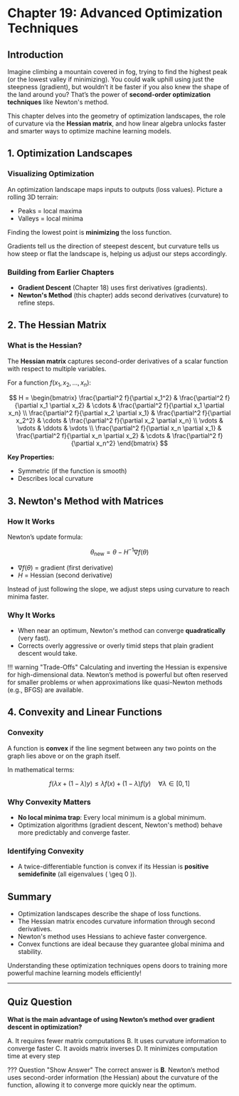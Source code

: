 # Chapter 19: Advanced Optimization Techniques

## Introduction

Imagine climbing a mountain covered in fog, trying to find the highest peak (or the lowest valley if minimizing). You could walk uphill using just the steepness (gradient), but wouldn’t it be faster if you also knew the shape of the land around you? That’s the power of **second-order optimization techniques** like Newton's method.

This chapter delves into the geometry of optimization landscapes, the role of curvature via the **Hessian matrix**, and how linear algebra unlocks faster and smarter ways to optimize machine learning models.

## 1. Optimization Landscapes

### Visualizing Optimization
An optimization landscape maps inputs to outputs (loss values). Picture a rolling 3D terrain:
- Peaks = local maxima
- Valleys = local minima

Finding the lowest point is **minimizing** the loss function.

Gradients tell us the direction of steepest descent, but curvature tells us how steep or flat the landscape is, helping us adjust our steps accordingly.

### Building from Earlier Chapters
- **Gradient Descent** (Chapter 18) uses first derivatives (gradients).
- **Newton's Method** (this chapter) adds second derivatives (curvature) to refine steps.


## 2. The Hessian Matrix

### What is the Hessian?
The **Hessian matrix** captures second-order derivatives of a scalar function with respect to multiple variables.

For a function $f(x_1, x_2, \dots, x_n)$:

$$
H = \begin{bmatrix}
\frac{\partial^2 f}{\partial x_1^2} & \frac{\partial^2 f}{\partial x_1 \partial x_2} & \cdots & \frac{\partial^2 f}{\partial x_1 \partial x_n} \\
\frac{\partial^2 f}{\partial x_2 \partial x_1} & \frac{\partial^2 f}{\partial x_2^2} & \cdots & \frac{\partial^2 f}{\partial x_2 \partial x_n} \\
\vdots & \vdots & \ddots & \vdots \\
\frac{\partial^2 f}{\partial x_n \partial x_1} & \frac{\partial^2 f}{\partial x_n \partial x_2} & \cdots & \frac{\partial^2 f}{\partial x_n^2}
\end{bmatrix}
$$

**Key Properties:**
- Symmetric (if the function is smooth)
- Describes local curvature


## 3. Newton's Method with Matrices

### How It Works
Newton’s update formula:

$$
\theta_{\text{new}} = \theta - H^{-1} \nabla f(\theta)
$$

- $\nabla f(\theta)$ = gradient (first derivative)
- $H$ = Hessian (second derivative)

Instead of just following the slope, we adjust steps using curvature to reach minima faster.

### Why It Works
- When near an optimum, Newton's method can converge **quadratically** (very fast).
- Corrects overly aggressive or overly timid steps that plain gradient descent would take.

!!! warning "Trade-Offs"
    Calculating and inverting the Hessian is expensive for high-dimensional data. Newton’s method is powerful but often reserved for smaller problems or when approximations like quasi-Newton methods (e.g., BFGS) are available.


## 4. Convexity and Linear Functions

### Convexity
A function is **convex** if the line segment between any two points on the graph lies above or on the graph itself.

In mathematical terms:

$$
f(\lambda x + (1-\lambda) y) \leq \lambda f(x) + (1-\lambda) f(y) \quad \forall \lambda \in [0,1]
$$

### Why Convexity Matters
- **No local minima trap**: Every local minimum is a global minimum.
- Optimization algorithms (gradient descent, Newton's method) behave more predictably and converge faster.

### Identifying Convexity
- A twice-differentiable function is convex if its Hessian is **positive semidefinite** (all eigenvalues \( \geq 0 \)).


## Summary
- Optimization landscapes describe the shape of loss functions.
- The Hessian matrix encodes curvature information through second derivatives.
- Newton's method uses Hessians to achieve faster convergence.
- Convex functions are ideal because they guarantee global minima and stability.

Understanding these optimization techniques opens doors to training more powerful machine learning models efficiently!

---

## Quiz Question

**What is the main advantage of using Newton’s method over gradient descent in optimization?**

<div class="upper-alpha" markdown>
A. It requires fewer matrix computations  
B. It uses curvature information to converge faster  
C. It avoids matrix inverses  
D. It minimizes computation time at every step
</div>

??? Question "Show Answer"
    The correct answer is **B**. Newton’s method uses second-order information (the Hessian) about the curvature of the function, allowing it to converge more quickly near the optimum.

